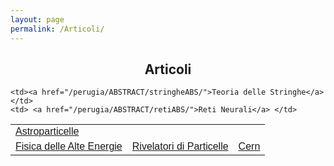 ```yaml
---
layout: page
permalink: /Articoli/
---
```

<html>
<head>
<style>
table {
  font-family: arial, sans-serif;
  border-collapse: collapse;
  width: 100%;
}

td, th {
  text-align: left;
  padding: 8px;
}

</style>
</head>
<body>
<center><h2><b>Articoli</b></h2></center>
<table>
  <tr>
    <td><a href="/perugia/ABSTRACT/amsABS/">Astroparticelle</a> </td>

    <td><a href="/perugia/ABSTRACT/stringheABS/">Teoria delle Stringhe</a></td>
    <td> <a href="/perugia/ABSTRACT/retiABS/">Reti Neurali</a> </td>
  </tr>

  <tr>
    <td><a href="/perugia/ABSTRACT/na62ABS/">Fisica delle Alte Energie</a></td>
    <td><a href="/perugia/ABSTRACT/triggerABS/">Rivelatori di Particelle</a></td>
    <td><a href="/perugia/ABSTRACT/cernABS/">Cern</a>                     </td>
  </tr>

</table>
</body>
</html>
